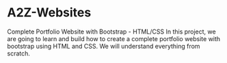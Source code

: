 # A2Z-Websites
Complete Portfolio Website with Bootstrap - HTML/CSS In this project, we are going to learn and build how to create a complete portfolio website with bootstrap using HTML and CSS. We will understand everything from scratch.
